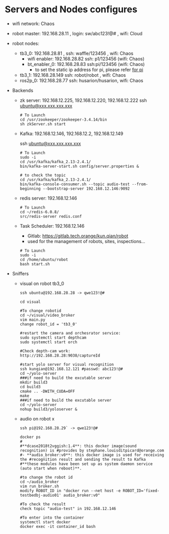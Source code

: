 # Servers and Nodes configures

* wifi network: Chaos

* robot master: 192.168.28.11 , login: sw/abc123!@# , wifi: Cloud

* robot nodes:

  * tb3_0: 192.168.28.81 , ssh: waffle/123456 , wifi: Chaos
    * wifi enabler: 192.168.28.82 ssh: p1/123456 (wifi: Chaos)
    * bt_enabler_0: 192.168.28.83 ssh:pi/123456 (wifi: Chaos)
      * to set the static ip address for pi, please refer [for pi](https://electrondust.com/2017/11/25/setting-raspberry-pi-wifi-static-ip-raspbian-stretch-lite/)
  * tb3_1: 192.168.28.149  ssh: robot/robot , wifi: Chaos
  * ros2p_0: 192.168.28.77 ssh: husarion/husarion, wifi: Chaos

* Backends

  * zk server: 192.168.12.225, 192.168.12.220, 192.168.12.222
    ssh ubuntu@xxx.xxx.xxx.xxx

    ```
    # To Launch
    cd /usr/zookeeper/zookeeper-3.4.14/bin
    sh zkServer.sh start 
    ```

  * Kafka: 192.168.12.146, 192.168.12.2, 192.168.12.149

    ssh ubuntu@xxx.xxx.xxx.xxx

    ```
    # To Launch
    sudo -i
    cd /usr/kafka/kafka_2.13-2.4.1/
    bin/kafka-server-start.sh config/server.properties &
    ```

    ```
    # to check the topic
    cd /usr/kafka/kafka_2.13-2.4.1/
    bin/kafka-console-consumer.sh --topic audio-test --from-beginning --bootstrap-server 192.168.12.146:9092
    ```

    

  * redis server: 192.168.12.146

    ```
    # To Launch
    cd ~/redis-6.0.8/
    src/redis-server redis.conf
    ```

  * Task Scheduler: 192.168.12.146

    * Gitlab: https://gitlab.tech.orange/kun.qian/robot
    * used for the management of robots, sites, inspections...

    ```
    # To Launch
    sudo -i
    cd /home/ubuntu/robot
    bash start.sh
    ```

* Sniffers

  * visual on robot tb3_0

    ```
    ssh ubuntu@192.168.28.28 -> qwe123!@#
    
    cd visual
    
    #To change robotid
    cd ~/visual/video_broker
    vim main.py
    change robot_id = 'tb3_0'
    
    #restart the camera and orchesrator service:
    sudo systemctl start depthcam
    sudo systemctl start orch
    
    #Check depth-cam work:
    http://192.168.28.28:9038/captureId
    
    #start yolo server for visual recognition
    ssh kunqian@192.168.12.121 #passwd: abc123!@#
    cd ~/yolo-server
    ###if need to build the excutable server
    mkdir build3
    cd build3
    cmake .. -DWITH_CUDA=OFF
    make
    ###if need to build the excutable server
    cd ~/yolo-server
    nohup build3/yoloserver &
    ```

    

  * audio on robot x

    ```
    ssh pi@192.168.28.29` -> qwe123!@#
    
    docker ps
    #
    #**dcase2018t2vggish:1.4**: this docker image(sound recognition) is #provides by stephane.louisditpicard@orange.com
    #- **audio_broker:v0**: this docker image is used for receiving the #recognition result and sending the result to Kafka
    #**these modules have been set up as system daemon service (auto start when reboot)**.
    
    #to change the robot id
    cd ~/audio_broker
    vim run_broker.sh
    modify ROBOT_ID in "docker run --net host -e ROBOT_ID='fixed-testbedbj-audio01' audio_broker:v0"
    
    #To check the result
    check topic "audio-test" in 192.168.12.146
    
    #To enter into the container
    systemctl start docker
    docker exec -it container_id bash
    ```

    

    